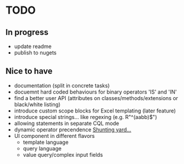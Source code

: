 TODO
====

In progress
-----------

* update readme
* publish to nugets

Nice to have
------------

* documentation (split in concrete tasks)
* docuemnt hard coded behaviours for binary operators 'IS' and 'IN'
* find a better user API (attributes on classes/methods/extensions or black/white listing)
* introduce custom scope blocks for Excel templating (later feature)
* introduce special strings... like regexing (e.g. R"^(aabb)$")
* allowing statements in separate CQL mode
* dynamic operator precendence [Shunting yard...](https://en.wikipedia.org/wiki/Operator-precedence_parser)
* UI component in different flavors
	* template language
	* query language
	* value query/complex input fields
